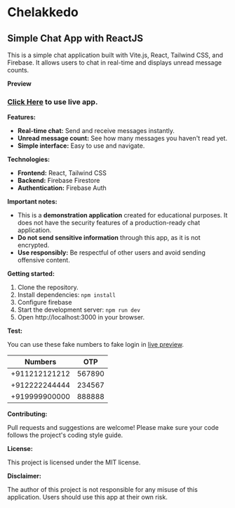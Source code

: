 # Chelakkedo
## Simple Chat App with ReactJS

This is a simple chat application built with Vite.js, React, Tailwind CSS, and Firebase. It allows users to chat in real-time and displays unread message counts.

**Preview**

### [Click Here](https://rameesjahan.github.io/chelakkedo/) to use live app.

**Features:**

* **Real-time chat:** Send and receive messages instantly.
* **Unread message count:** See how many messages you haven't read yet.
* **Simple interface:** Easy to use and navigate.

**Technologies:**

* **Frontend:** React, Tailwind CSS
* **Backend:** Firebase Firestore
* **Authentication:** Firebase Auth

**Important notes:**

* This is a **demonstration application** created for educational purposes. It does not have the security features of a production-ready chat application.
* **Do not send sensitive information** through this app, as it is not encrypted.
* **Use responsibly:** Be respectful of other users and avoid sending offensive content.

**Getting started:**

1. Clone the repository.
2. Install dependencies: `npm install`
3. Configure firebase
4. Start the development server: `npm run dev`
5. Open http://localhost:3000 in your browser.

**Test:**

You can use these fake numbers to fake login in [live preview](https://rameesjahan.github.io/chelakkedo/).

| Numbers        | OTP           |
| -------------- |:-------------:| 
| +911212121212  | 567890        |
| +912222244444  | 234567        | 
| +919999900000  | 888888        |

**Contributing:**

Pull requests and suggestions are welcome! Please make sure your code follows the project's coding style guide.

**License:**

This project is licensed under the MIT license.

**Disclaimer:**

The author of this project is not responsible for any misuse of this application. Users should use this app at their own risk.
